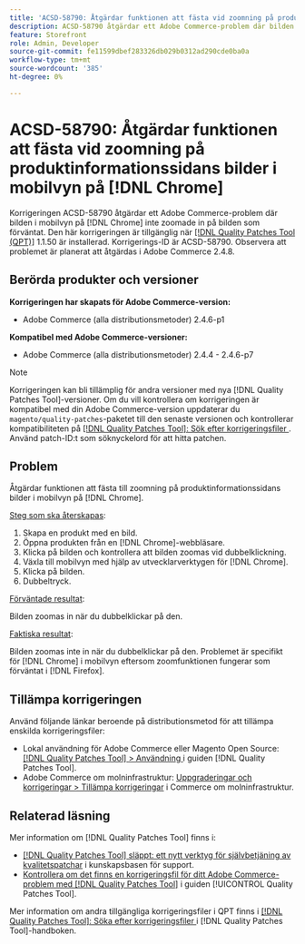 ```yaml
---
title: 'ACSD-58790: Åtgärdar funktionen att fästa vid zoomning på produktinformationssidans bilder i mobilvyn på  [!DNL Chrome]'
description: ACSD-58790 åtgärdar ett Adobe Commerce-problem där bilden i mobilvyn på  [!DNL Chrome] inte zoomade in bilden som förväntat.
feature: Storefront
role: Admin, Developer
source-git-commit: fe11599dbef283326db029b0312ad290cde0ba0a
workflow-type: tm+mt
source-wordcount: '385'
ht-degree: 0%

---
```



# ACSD-58790: Åtgärdar funktionen att fästa vid zoomning på produktinformationssidans bilder i mobilvyn på [!DNL Chrome]

Korrigeringen ACSD-58790 åtgärdar ett Adobe Commerce-problem där bilden i mobilvyn på [!DNL Chrome] inte zoomade in på bilden som förväntat. Den här korrigeringen är tillgänglig när [[!DNL Quality Patches Tool (QPT)]](https://experienceleague.adobe.com/en/docs/commerce-knowledge-base/kb/announcements/commerce-announcements/magento-quality-patches-released-new-tool-to-self-serve-quality-patches) 1.1.50 är installerad. Korrigerings-ID är ACSD-58790. Observera att problemet är planerat att åtgärdas i Adobe Commerce 2.4.8.

## Berörda produkter och versioner

**Korrigeringen har skapats för Adobe Commerce-version:**

* Adobe Commerce (alla distributionsmetoder) 2.4.6-p1

**Kompatibel med Adobe Commerce-versioner:**

* Adobe Commerce (alla distributionsmetoder) 2.4.4 - 2.4.6-p7

>[!NOTE]
>
>Korrigeringen kan bli tillämplig för andra versioner med nya [!DNL Quality Patches Tool]-versioner. Om du vill kontrollera om korrigeringen är kompatibel med din Adobe Commerce-version uppdaterar du `magento/quality-patches`-paketet till den senaste versionen och kontrollerar kompatibiliteten på [[!DNL Quality Patches Tool]: Sök efter korrigeringsfiler ](https://experienceleague.adobe.com/tools/commerce-quality-patches/index.html). Använd patch-ID:t som söknyckelord för att hitta patchen.

## Problem

Åtgärdar funktionen att fästa till zoomning på produktinformationssidans bilder i mobilvyn på [!DNL Chrome].

<u>Steg som ska återskapas</u>:

1. Skapa en produkt med en bild.
1. Öppna produkten från en [!DNL Chrome]-webbläsare.
1. Klicka på bilden och kontrollera att bilden zoomas vid dubbelklickning.
1. Växla till mobilvyn med hjälp av utvecklarverktygen för [!DNL Chrome].
1. Klicka på bilden.
1. Dubbeltryck.

<u>Förväntade resultat</u>:

Bilden zoomas in när du dubbelklickar på den.

<u>Faktiska resultat</u>:

Bilden zoomas inte in när du dubbelklickar på den. Problemet är specifikt för [!DNL Chrome] i mobilvyn eftersom zoomfunktionen fungerar som förväntat i [!DNL Firefox].

## Tillämpa korrigeringen

Använd följande länkar beroende på distributionsmetod för att tillämpa enskilda korrigeringsfiler:

* Lokal användning för Adobe Commerce eller Magento Open Source: [[!DNL Quality Patches Tool] > Användning ](/help/tools/quality-patches-tool/usage.md) i guiden [!DNL Quality Patches Tool].
* Adobe Commerce om molninfrastruktur: [Uppgraderingar och korrigeringar > Tillämpa korrigeringar](https://experienceleague.adobe.com/docs/commerce-cloud-service/user-guide/develop/upgrade/apply-patches.html) i Commerce om molninfrastruktur.

## Relaterad läsning

Mer information om [!DNL Quality Patches Tool] finns i:

* [[!DNL Quality Patches Tool] släppt: ett nytt verktyg för självbetjäning av kvalitetspatchar](https://experienceleague.adobe.com/en/docs/commerce-knowledge-base/kb/announcements/commerce-announcements/magento-quality-patches-released-new-tool-to-self-serve-quality-patches) i kunskapsbasen för support.
* [Kontrollera om det finns en korrigeringsfil för ditt Adobe Commerce-problem med  [!DNL Quality Patches Tool]](/help/tools/quality-patches-tool/patches-available-in-qpt/check-patch-for-magento-issue-with-magento-quality-patches.md) i guiden [!UICONTROL Quality Patches Tool].


Mer information om andra tillgängliga korrigeringsfiler i QPT finns i [[!DNL Quality Patches Tool]: Söka efter korrigeringsfiler ](https://experienceleague.adobe.com/tools/commerce-quality-patches/index.html) i [!DNL Quality Patches Tool]-handboken.
